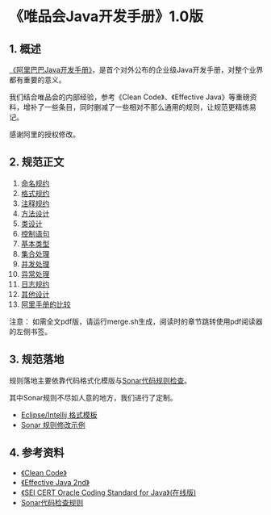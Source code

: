 # 《唯品会Java开发手册》1.0版

## 1. 概述

[《阿里巴巴Java开发手册》](https://github.com/alibaba/p3c)，是首个对外公布的企业级Java开发手册，对整个业界都有重要的意义。

我们结合唯品会的内部经验，参考《Clean Code》、《Effective Java》等重磅资料，增补了一些条目，同时删减了一些相对不那么通用的规则，让规范更精炼易记。

感谢阿里的授权修改。


## 2. 规范正文

1. [命名规约](https://vipshop.github.io/vjtools/#/standard/chapter01)
2. [格式规约](https://vipshop.github.io/vjtools/#/standard/chapter02)
3. [注释规约](https://vipshop.github.io/vjtools/#/standard/chapter03)
4. [方法设计](https://vipshop.github.io/vjtools/#/standard/chapter04)
5. [类设计](https://vipshop.github.io/vjtools/#/standard/chapter05)
6. [控制语句](https://vipshop.github.io/vjtools/#/standard/chapter06)
7. [基本类型](https://vipshop.github.io/vjtools/#/standard/chapter07)
8. [集合处理](https://vipshop.github.io/vjtools/#/standard/chapter08)
9. [并发处理](https://vipshop.github.io/vjtools/#/standard/chapter09)
10. [异常处理](https://vipshop.github.io/vjtools/#/standard/chapter10)
11. [日志规约](https://vipshop.github.io/vjtools/#/standard/chapter11)
12. [其他设计](https://vipshop.github.io/vjtools/#/standard/chapter12)
13. [阿里手册的比较](https://vipshop.github.io/vjtools/#/standard/ali)

注意： 如需全文pdf版，请运行merge.sh生成，阅读时的章节跳转使用pdf阅读器的左侧书签。

## 3. 规范落地

规则落地主要依靠代码格式化模版与[Sonar代码规则检查](https://www.sonarqube.org/)。

其中Sonar规则不尽如人意的地方，我们进行了定制。

* [Eclipse/Intellij 格式模板](https://github.com/vipshop/vjtools/tree/master/standard/formatter)
* [Sonar 规则修改示例](https://github.com/vipshop/vjtools/tree/master/standard/sonar-vj)

## 4. 参考资料

* [《Clean Code》](https://book.douban.com/subject/4199741/)
* [《Effective Java 2nd》](https://book.douban.com/subject/3360807/)
* [《SEI CERT Oracle Coding Standard for Java》(在线版)](https://www.securecoding.cert.org/confluence/display/java/SEI+CERT+Oracle+Coding+Standard+for+Java)
* [Sonar代码检查规则](https://rules.sonarsource.com/java/)
